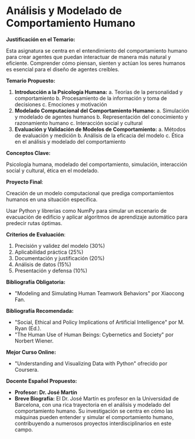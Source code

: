 # Análisis y Modelado de Comportamiento Humano

**Justificación en el Temario:**

Esta asignatura se centra en el entendimiento del comportamiento humano para crear agentes que puedan interactuar de manera más natural y eficiente. Comprender cómo piensan, sienten y actúan los seres humanos es esencial para el diseño de agentes creíbles.

**Temario Propuesto:**

1. **Introducción a la Psicología Humana:**
a. Teorías de la personalidad y comportamiento
b. Procesamiento de la información y toma de decisiones
c. Emociones y motivación
2. **Modelado Computacional del Comportamiento Humano:**
a. Simulación y modelado de agentes humanos
b. Representación del conocimiento y razonamiento humano
c. Interacción social y cultural
3. **Evaluación y Validación de Modelos de Comportamiento:**
a. Métodos de evaluación y medición
b. Análisis de la eficacia del modelo
c. Ética en el análisis y modelado del comportamiento

**Conceptos Clave:**

Psicología humana, modelado del comportamiento, simulación, interacción social y cultural, ética en el modelado.

**Proyecto Final**:

Creación de un modelo computacional que prediga comportamientos humanos en una situación específica. 

Usar Python y librerías como NumPy para simular un escenario de evacuación de edificio y aplicar algoritmos de aprendizaje automático para predecir rutas óptimas.

**Criterios de Evaluación**:

1. Precisión y validez del modelo (30%)
2. Aplicabilidad práctica (25%)
3. Documentación y justificación (20%)
4. Análisis de datos (15%)
5. Presentación y defensa (10%)

**Bibliografía Obligatoria:**

- "Modeling and Simulating Human Teamwork Behaviors" por Xiaocong Fan.

**Bibliografía Recomendada:**

- "Social, Ethical and Policy Implications of Artificial Intelligence" por M. Ryan (Ed.).
- "The Human Use of Human Beings: Cybernetics and Society" por Norbert Wiener.

**Mejor Curso Online:**

- "Understanding and Visualizing Data with Python" ofrecido por Coursera.

**Docente Español Propuesto:**

- **Profesor: Dr. José Martín**
- **Breve Biografía:** El Dr. José Martín es profesor en la Universidad de Barcelona, con una rica trayectoria en el análisis y modelado del comportamiento humano. Su investigación se centra en cómo las máquinas pueden entender y simular el comportamiento humano, contribuyendo a numerosos proyectos interdisciplinarios en este campo.